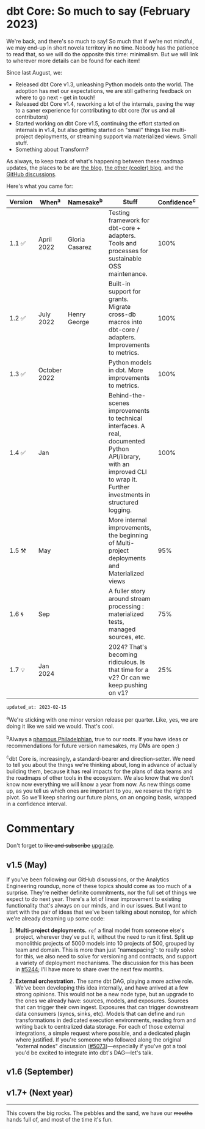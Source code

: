 # dbt Core: So much to say (February 2023)

We're back, and there's so much to say! So much that if we're not mindful, we may end-up in short novela territory in no time. Nobody has the patience to read that, so we will do the opposite this time: minimalism. But we will link to wherever more details can be found for each item!

Since last August, we:
- Released dbt Core v1.3, unleashing Python models onto the world. The adoption has met our expectations, we are still gathering feedback on where to go next - get in touch!
- Released dbt Core v1.4, reworking a lot of the internals, paving the way to a saner experience for contributing to dbt core (for us and all contributors)
- Started working on dbt Core v1.5, continuing the effort started on internals in v1.4, but also getting started on "small" things like multi-project deployments, or streaming support via materialized views. Small stuff. 
- Something about Transform?

As always, to keep track of what's happening between these roadmap updates, the places to be are [the blog](https://www.getdbt.com/blog/), [the other (cooler) blog](https://docs.getdbt.com/blog), and the [GitHub discussions](https://github.com/dbt-labs/dbt-core/discussions). 

Here's what you came for:

| Version | When<sup>a</sup>| Namesake<sup>b</sup>| Stuff | Confidence<sup>c</sup> |
| ------- | ------------- | -------------- | ----- | ------------ |
| 1.1 ✅ | April 2022   | Gloria Casarez | Testing framework for dbt-core + adapters. Tools and processes for sustainable OSS maintenance. | 100% |
| 1.2 ✅ | July 2022    | Henry George | Built-in support for grants. Migrate cross-db macros into dbt-core / adapters. Improvements to metrics. | 100% |
| 1.3 ✅ | October 2022 || Python models in dbt. More improvements to metrics. | 100% |
| 1.4 ✅ | Jan || Behind-the-scenes improvements to technical interfaces. A real, documented Python API/library, with an improved CLI to wrap it. Further investments in structured logging. | 100% |
| 1.5 ⚒️ | May || More internal improvements, the beginning of Multi-project deployments and Materialized views | 95% |
| 1.6 🌀 | Sep || A fuller story around stream processing : materialized tests, managed sources, etc. | 75% |
| 1.7 💡 | Jan 2024 || 2024? That's becoming ridiculous. Is that time for a v2? Or can we keep pushing on v1? | 25% |

`updated_at: 2023-02-15`

<sup>a</sup>We're sticking with one minor version release per quarter. Like, yes, we are doing it like we said we would. That's cool.

<sup>b</sup>Always a [phamous Philadelphian](https://en.wikipedia.org/wiki/List_of_people_from_Philadelphia), true to our roots. If you have ideas or recommendations for future version namesakes, my DMs are open :)

<sup>c</sup>dbt Core is, increasingly, a standard-bearer and direction-setter. We need to tell you about the things we're thinking about, long in advance of actually building them, because it has real impacts for the plans of data teams and the roadmaps of other tools in the ecosystem. We also know that we don't know now everything we will know a year from now. As new things come up, as you tell us which ones are important to you, we reserve the right to pivot. So we'll keep sharing our future plans, on an ongoing basis, wrapped in a confidence interval.

# Commentary

Don't forget to ~~like and subscribe~~ [upgrade](https://docs.getdbt.com/guides/migration/versions).

## v1.5 (May)

If you've been following our GitHub discussions, or the Analytics Engineering roundup, none of these topics should come as too much of a surprise. They're neither definite commitments, nor the full set of things we expect to do next year. There's a lot of linear improvement to existing functionality that's always on our minds, and in our issues. But I want to start with the pair of ideas that we've been talking about nonstop, for which we're already dreaming up some code:

1. **Multi-project deployments.** `ref` a final model from someone else's project, wherever they've put it, without the need to run it first. Split up monolithic projects of 5000 models into 10 projects of 500, grouped by team and domain. This is more than just "namespacing": to really solve for this, we also need to solve for versioning and contracts, and support a variety of deployment mechanisms. The discussion for this has been in [#5244](https://github.com/dbt-labs/dbt-core/discussions/5244); I'll have more to share over the next few months.

2. **External orchestration.** The same dbt DAG, playing a more active role. We've been developing this idea internally, and have arrived at a few strong opinions. This would not be a new node type, but an upgrade to the ones we already have: sources, models, and exposures. Sources that can trigger their own ingest. Exposures that can trigger downstream data consumers (syncs, sinks, etc). Models that can define and run transformations in dedicated execution environments, reading from and writing back to centralized data storage. For each of those external integrations, a simple request where possible, and a dedicated plugin where justified. If you're someone who followed along the original "external nodes" discussion ([#5073](https://github.com/dbt-labs/dbt-core/discussions/5073))—especially if you've got a tool you'd be excited to integrate into dbt's DAG—let's talk.

## v1.6 (September)

## v1.7+ (Next year)

---

This covers the big rocks. The pebbles and the sand, we have our ~~mouths~~ hands full of, and most of the time it's fun.